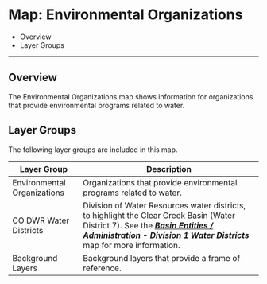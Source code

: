 # Map: Environmental Organizations #

*   Overview
*   Layer Groups

------------

## Overview ##

The Environmental Organizations map shows information for
organizations that provide environmental programs related to water.

## Layer Groups ##

The following layer groups are included in this map.

| **Layer Group** | **Description** |
| -- | -- |
| Environmental Organizations | Organizations that provide environmental programs related to water. |
| CO DWR Water Districts | Division of Water Resources water districts, to highlight the Clear Creek Basin (Water District 7).  See the [***Basin Entities / Administration - Division 1 Water Districts***](#map/entities-codwr-waterdistricts) map for more information. |
| Background Layers | Background layers that provide a frame of reference. |
